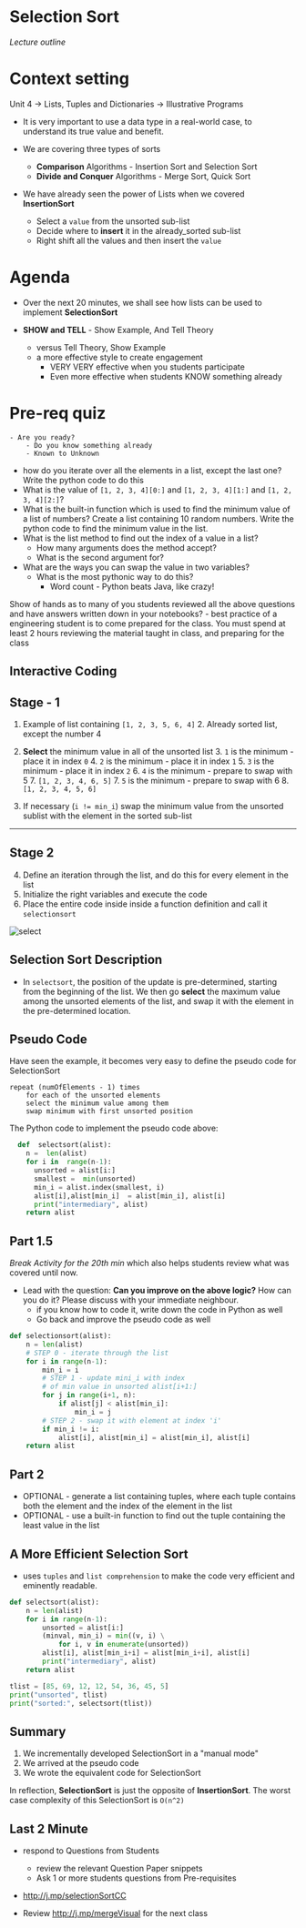# Selection Sort 
_Lecture outline_

# Context setting 
Unit 4 -> Lists, Tuples and Dictionaries -> Illustrative Programs
  - It is very important to use a data type in a real-world case, to understand its true value and benefit. 
  - We are covering three types of sorts 
	 - **Comparison** Algorithms - Insertion Sort and Selection Sort 
	 - **Divide and Conquer** Algorithms - Merge Sort, Quick Sort
  
 - We have already seen the power of Lists when we covered  **InsertionSort** 
	 - Select a `value` from the unsorted sub-list
	 - Decide where to **insert** it in the already_sorted sub-list
	 - Right shift all the values and then insert the `value`

# Agenda 
- Over the next 20 minutes, we shall see how lists can be used to implement **SelectionSort**

- **SHOW and TELL**  - Show Example, And Tell Theory 
	- versus Tell Theory, Show Example 
	- a more effective style to create engagement 
		- VERY VERY effective when you students participate
		- Even more effective when students KNOW something already

# Pre-req quiz 
	- Are you ready?
		- Do you know something already 
		- Known to Unknown

  - how do you iterate over all the elements in a list, except the last one? Write the python code to do this 
  - What is the value of `[1, 2, 3, 4][0:]` and `[1, 2, 3, 4][1:]` and `[1, 2, 3, 4][2:]`?
  - What is the built-in function which is used to find the minimum value of a list of numbers? Create a list containing 10 random numbers. Write the python code to find the minimum value in the list.
  - What is the list method to find out the index of a value in a list? 
	  - How many arguments does the method accept? 
	  - What is the second argument for? 
  - What are the ways you can swap the value in two variables? 
	  - What is the most pythonic way to do this? 
		  - Word count - Python beats Java, like crazy! 

Show of hands as to many of you students reviewed all the above questions and have answers written down in your notebooks? 
	- best practice of a engineering student is to come prepared for the class. You must spend at least 2 hours reviewing the material taught in class, and preparing for the class 

## Interactive Coding

## Stage - 1
1. Example of list containing `[1, 2, 3, 5, 6, 4]` 
	2. Already sorted list, except the number 4 

2. **Select** the minimum value in all of the unsorted list 
	3. `1` is the minimum - place it in index `0` 
	4. `2` is the minimum - place it in index `1` 
	5. `3` is the minimum - place it in index `2` 
	6. `4` is the minimum - prepare to swap with 5 
		7. `[1, 2, 3, 4, 6, 5]` 
	7. `5` is the minimum - prepare to swap with 6 
		8. `[1, 2, 3, 4, 5, 6]`

3. If necessary (`i != min_i`) swap the minimum value from the unsorted sublist with the element in the sorted sub-list

---

## Stage 2
4. Define an iteration through the list, and do this for every element in the list 
5. Initialize the right variables and execute the code
6. Place the entire code inside inside a function definition and call it `selectionsort` 

![select](http://bit.ly/select2PNG)

## Selection Sort Description 

-   In  `selectsort`, the position of the update is pre-determined, starting from the beginning of the list. We then go  **select**  the maximum value among the unsorted elements of the list, and swap it with the element in the pre-determined location.

## Pseudo Code 

Have seen the example, it becomes very easy to define the pseudo code for SelectionSort 

	repeat (numOfElements - 1) times 
		for each of the unsorted elements 
		select the minimum value among them
		swap minimum with first unsorted position
	
The Python code to implement the pseudo code above:

```python 
  def  selectsort(alist): 
    n =  len(alist)
    for i in  range(n-1):
	  unsorted = alist[i:] 
	  smallest =  min(unsorted) 
	  min_i = alist.index(smallest, i)
	  alist[i],alist[min_i]  = alist[min_i], alist[i]  
	  print("intermediary", alist)
    return alist 
```

## Part 1.5 
_Break Activity for the 20th min_ which also helps students review what was covered until now. 
- Lead with the question: **Can you improve on the above logic?** How can you do it? Please discuss with your immediate neighbour. 
	- if you know how to code it, write down the code in Python as well 
	- Go back and improve the pseudo code as well 

```python
def selectionsort(alist):
    n = len(alist)
    # STEP 0 - iterate through the list
    for i in range(n-1):
        min_i = i 
        # STEP 1 - update mini_i with index 
        # of min value in unsorted alist[i+1:]
        for j in range(i+1, n): 
            if alist[j] < alist[min_i]: 
                min_i = j
        # STEP 2 - swap it with element at index 'i'
        if min_i != i:
            alist[i], alist[min_i] = alist[min_i], alist[i]
    return alist
```



## Part 2 
   - OPTIONAL - generate a list containing tuples, where each tuple contains both the element and the index of the element in the list 
   - OPTIONAL - use a built-in function to find out the tuple containing the least value in the list

## A More Efficient Selection Sort 

-   uses  `tuples`  and  `list comprehension`  to make the code very efficient and eminently readable.

```python
def selectsort(alist):
    n = len(alist)
    for i in range(n-1):
        unsorted = alist[i:]
        (minval, min_i) = min((v, i) \
            for i, v in enumerate(unsorted))
        alist[i], alist[min_i+i] = alist[min_i+i], alist[i]
        print("intermediary", alist)
    return alist

tlist = [85, 69, 12, 12, 54, 36, 45, 5]
print("unsorted", tlist)
print("sorted:", selectsort(tlist))
```


## Summary
1. We incrementally developed SelectionSort in a "manual mode" 
2. We arrived at the pseudo code 
3. We wrote the equivalent code for SelectionSort 

In reflection, **SelectionSort** is just the opposite of **InsertionSort**. The worst case complexity of this SelectionSort is `O(n^2)`

## Last 2 Minute 

 - respond to Questions from Students 
	 - review the relevant Question Paper snippets
	 - Ask 1 or more students questions from Pre-requisites
  
  - http://j.mp/selectionSortCC
  - Review http://j.mp/mergeVisual for the next class 



<!--stackedit_data:
eyJoaXN0b3J5IjpbLTE0MTU1NDc3MTIsNjgxMDE2NTA1LDM0Nz
IzNDgzOSwtMTI2MDE5NTM0MSwtMTkyNDE4NTM0NiwxNTU2MzEy
OTAwLDk3Njc2OTcwLC04ODc3OTYxOTMsLTExMzM1NTk4NzEsLT
E5MzAwNjA3ODMsLTE1MTAyMzMzNzEsMTA5NjU0NTM0NF19
-->